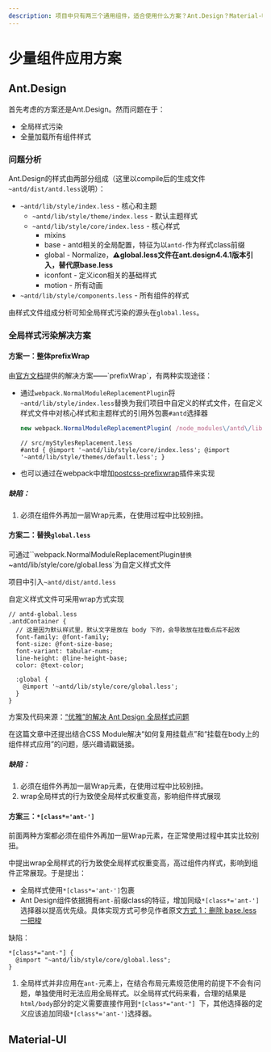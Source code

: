 ```yaml
---
description: 项目中只有两三个通用组件，适合使用什么方案？Ant.Design？Material-UI？还是自行重写？
---
```


# 少量组件应用方案

## Ant.Design

首先考虑的方案还是Ant.Design。然而问题在于：

- 全局样式污染
- 全量加载所有组件样式

### 问题分析

Ant.Design的样式由两部分组成（这里以compile后的生成文件`~antd/dist/antd.less`说明）：

- `~antd/lib/style/index.less` - 核心和主题
  - `~antd/lib/style/theme/index.less` - 默认主题样式
  - `~antd/lib/style/core/index.less`  - 核心样式
    - mixins
    - base - antd相关的全局配置，特征为以`antd-`作为样式class前缀
    - global - Normalize，**⚠️global.less文件在ant.design4.4.1版本引入，替代原base.less**
    - iconfont - 定义icon相关的基础样式
    - motion - 所有动画
- `~antd/lib/style/components.less` - 所有组件的样式

由样式文件组成分析可知全局样式污染的源头在`global.less`。

### 全局样式污染解决方案

#### 方案一：整体prefixWrap

由[官方文档](https://ant.design/docs/react/customize-theme#How-to-avoid-modifying-global-styles?)提供的解决方案——`prefixWrap`，有两种实现途径：

- 通过`webpack.NormalModuleReplacementPlugin`将`~antd/lib/style/index.less`替换为我们项目中自定义的样式文件，在自定义样式文件中对核心样式和主题样式的引用外包裹`#antd`选择器

  ``` typescript
  new webpack.NormalModuleReplacementPlugin( /node_modules\/antd\/lib\/style\/index\.less/, path.resolve(rootDir, 'src/myStylesReplacement.less') )
  ```

  ``` less
  // src/myStylesReplacement.less
  #antd { @import '~antd/lib/style/core/index.less'; @import '~antd/lib/style/themes/default.less'; }
  ```

- 也可以通过在webpack中增加[postcss-prefixwrap](https://gist.github.com/sbusch/a90eafaf5a5b61c6d6172da6ff76ddaa)插件来实现

##### 缺陷：

1. 必须在组件外再加一层Wrap元素，在使用过程中比较别扭。



#### 方案二：替换`global.less`

可通过``webpack.NormalModuleReplacementPlugin`替换`~antd/lib/style/core/global.less`为自定义样式文件

项目中引入`~antd/dist/antd.less`

自定义样式文件可采用wrap方式实现

``` less
// antd-global.less
.antdContainer {
  // 这是因为默认样式里，默认文字是放在 body 下的，会导致放在挂载点后不起效
  font-family: @font-family;
  font-size: @font-size-base;
  font-variant: tabular-nums;
  line-height: @line-height-base;
  color: @text-color;

  :global {
    @import '~antd/lib/style/core/global.less';
  }
}
```

方案及代码来源：[“优雅”的解决 Ant Design 全局样式问题](https://zhuanlan.zhihu.com/p/50796186)

在这篇文章中还提出结合CSS Module解决“如何复用挂载点”和“挂载在body上的组件样式应用”的问题，感兴趣请戳链接。

##### 缺陷：

1. 必须在组件外再加一层Wrap元素，在使用过程中比较别扭。
2. wrap全局样式的行为致使全局样式权重变高，影响组件样式展现



#### 方案三：`*[class*='ant-']`

前面两种方案都必须在组件外再加一层Wrap元素，在正常使用过程中其实比较别扭。

中提出wrap全局样式的行为致使全局样式权重变高，高过组件内样式，影响到组件正常展现。于是提出：

- 全局样式使用`*[class*='ant-']`包裹
- Ant Design组件依据拥有`ant-`前缀class的特征，增加同级`*[class*='ant-']`选择器以提高优先级。具体实现方式可参见作者原文[方式 1：删除 base.less 一把梭](https://juejin.im/post/5e8b17e2f265da47f406e11d#heading-6)

缺陷：

``` less
*[class*="ant-"] {
  @import "~antd/lib/style/core/global.less";
}
```

1. 全局样式并非应用在`ant-`元素上，在结合布局元素规范使用的前提下不会有问题，单独使用时无法应用全局样式。以全局样式代码来看，合理的结果是`html/body`部分的定义需要直接作用到`*[class*="ant-"] `下，其他选择器的定义应该追加同级`*[class*='ant-']`选择器。

## Material-UI



